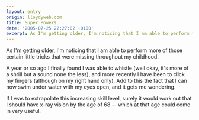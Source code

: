```yaml
---
layout: entry
origin: lloydyweb.com
title: Super Powers
date: '2005-07-25 22:27:02 +0100'
excerpt: As I'm getting older, I'm noticing that I am able to perform more of those certain little tricks that were missing throughout my childhood.
---
```

As I'm getting older, I'm noticing that I am able to perform more of those certain little tricks that were missing throughout my childhood.

A year or so ago I finally found I was able to whistle (well okay, it's more of a shrill but a sound none the less), and more recently I have been to click my fingers (although on my right hand only). Add to this the fact that I can now swim under water with my eyes open, and it gets me wondering.

If I was to extrapolate this increasing skill level, surely it would work out that I should have x-ray vision by the age of 68 -- which at that age could come in very useful.